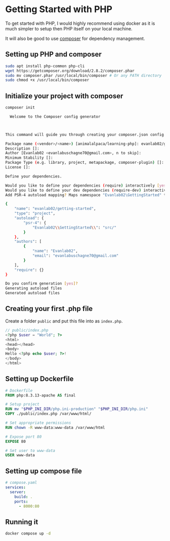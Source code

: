 # Getting Started with PHP

To get started with PHP, I would highly recommend using docker as it is much simpler to setup then PHP itself on your local machine.

It will also be good to use [composer](https://getcomposer.org/) for dependency management.

## Setting up PHP and composer

```bash
sudo apt install php-common php-cli
wget https://getcomposer.org/download/2.8.2/composer.phar
sudo mv composer.phar /usr/local/bin/composer # Or any PATH directory
sudo chmod +x /usr/local/bin/composer
```

## Initialize your project with composer

```bash
composer init
```

```bash
  Welcome to the Composer config generator



This command will guide you through creating your composer.json config.

Package name (<vendor>/<name>) [animalalpaca/learning-php]: evanlab02/getting-started
Description []:
Author [Evanlab02 <evanlabuschagne70@gmail.com>, n to skip]:
Minimum Stability []:
Package Type (e.g. library, project, metapackage, composer-plugin) []: project
License []:

Define your dependencies.

Would you like to define your dependencies (require) interactively [yes]? no
Would you like to define your dev dependencies (require-dev) interactively [yes]? no
Add PSR-4 autoload mapping? Maps namespace "Evanlab02\GettingStarted" to the entered relative path. [src/, n to skip]:

{
    "name": "evanlab02/getting-started",
    "type": "project",
    "autoload": {
        "psr-4": {
            "Evanlab02\\GettingStarted\\": "src/"
        }
    },
    "authors": [
        {
            "name": "Evanlab02",
            "email": "evanlabuschagne70@gmail.com"
        }
    ],
    "require": {}
}

Do you confirm generation [yes]?
Generating autoload files
Generated autoload files
```

## Creating your first .php file

Create a folder `public` and put this file into as `index.php`.

```php
// public/index.php
<?php $user = "World"; ?>
<html>
<head></head>
<body>
Hello <?php echo $user; ?>!
</body>
</html>
```

## Setting up Dockerfile

```Dockerfile
# Dockerfile
FROM php:8.3.13-apache AS final

# Setup project
RUN mv "$PHP_INI_DIR/php.ini-production" "$PHP_INI_DIR/php.ini"
COPY ./public/index.php /var/www/html/

# Set appropriate permissions
RUN chown -R www-data:www-data /var/www/html

# Expose port 80
EXPOSE 80

# Set user to www-data
USER www-data
```

## Setting up compose file

```yaml
# compose.yaml
services:
  server:
    build: .
    ports:
      - 8000:80
```

## Running it

```bash
docker compose up -d
```
